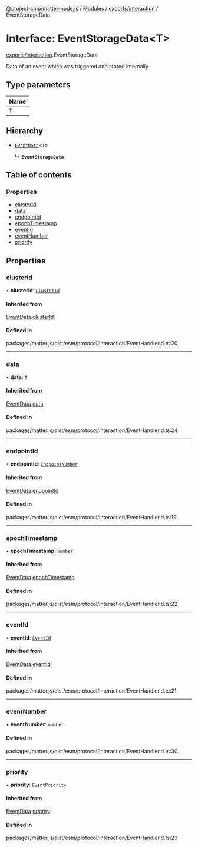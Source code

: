 [@project-chip/matter-node.js](../README.md) / [Modules](../modules.md) / [exports/interaction](../modules/exports_interaction.md) / EventStorageData

# Interface: EventStorageData\<T\>

[exports/interaction](../modules/exports_interaction.md).EventStorageData

Data of an event which was triggered and stored internally

## Type parameters

| Name |
| :------ |
| `T` |

## Hierarchy

- [`EventData`](exports_interaction.EventData.md)\<`T`\>

  ↳ **`EventStorageData`**

## Table of contents

### Properties

- [clusterId](exports_interaction.EventStorageData.md#clusterid)
- [data](exports_interaction.EventStorageData.md#data)
- [endpointId](exports_interaction.EventStorageData.md#endpointid)
- [epochTimestamp](exports_interaction.EventStorageData.md#epochtimestamp)
- [eventId](exports_interaction.EventStorageData.md#eventid)
- [eventNumber](exports_interaction.EventStorageData.md#eventnumber)
- [priority](exports_interaction.EventStorageData.md#priority)

## Properties

### clusterId

• **clusterId**: [`ClusterId`](../modules/exports_datatype.md#clusterid)

#### Inherited from

[EventData](exports_interaction.EventData.md).[clusterId](exports_interaction.EventData.md#clusterid)

#### Defined in

packages/matter.js/dist/esm/protocol/interaction/EventHandler.d.ts:20

___

### data

• **data**: `T`

#### Inherited from

[EventData](exports_interaction.EventData.md).[data](exports_interaction.EventData.md#data)

#### Defined in

packages/matter.js/dist/esm/protocol/interaction/EventHandler.d.ts:24

___

### endpointId

• **endpointId**: [`EndpointNumber`](../modules/exports_datatype.md#endpointnumber)

#### Inherited from

[EventData](exports_interaction.EventData.md).[endpointId](exports_interaction.EventData.md#endpointid)

#### Defined in

packages/matter.js/dist/esm/protocol/interaction/EventHandler.d.ts:19

___

### epochTimestamp

• **epochTimestamp**: `number`

#### Inherited from

[EventData](exports_interaction.EventData.md).[epochTimestamp](exports_interaction.EventData.md#epochtimestamp)

#### Defined in

packages/matter.js/dist/esm/protocol/interaction/EventHandler.d.ts:22

___

### eventId

• **eventId**: [`EventId`](../modules/exports_datatype.md#eventid)

#### Inherited from

[EventData](exports_interaction.EventData.md).[eventId](exports_interaction.EventData.md#eventid)

#### Defined in

packages/matter.js/dist/esm/protocol/interaction/EventHandler.d.ts:21

___

### eventNumber

• **eventNumber**: `number`

#### Defined in

packages/matter.js/dist/esm/protocol/interaction/EventHandler.d.ts:30

___

### priority

• **priority**: [`EventPriority`](../enums/exports_cluster.EventPriority.md)

#### Inherited from

[EventData](exports_interaction.EventData.md).[priority](exports_interaction.EventData.md#priority)

#### Defined in

packages/matter.js/dist/esm/protocol/interaction/EventHandler.d.ts:23
